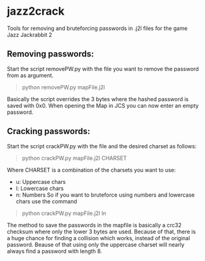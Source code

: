 # jazz2crack
Tools for removing and bruteforcing passwords in .j2l files for the game Jazz Jackrabbit 2

## Removing passwords:
Start the script removePW.py with the file you want to remove the password from as argument.
> python removePW.py mapFile.j2l

Basically the script overrides the 3 bytes where the hashed password is saved with 0x0. When opening the Map in JCS you can now enter an empty password.

## Cracking passwords:
Start the script crackPW.py with the file and the desired charset as follows:
> python crackPW.py mapFile.j2l CHARSET

Where CHARSET is a combination of the charsets you want to use:
- u: Uppercase chars
- l: Lowercase chars
- n: Numbers
So if you want to bruteforce using numbers and lowercase chars use the command
> python crackPW.py mapFile.j2l ln

The method to save the passwords in the mapfile is basically a crc32 checksum where only the lower 3 bytes are used. Because of that, there is a huge chance for finding a collision which works, instead of the original password. Beause of that using only the uppercase charset will nearly always find a password with length 8.
